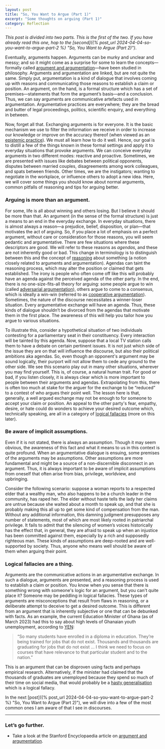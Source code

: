 ```yaml
---
layout: post
title: "So, You Want to Argue (Part 1)"
excerpt: "Some thoughts on arguing (Part 1)"
category: Reflection
---
```


_This post is divided into two parts. This is the first of the two. If you have already read this one, hop to the [second]({% post_url 2024-04-04-so-you-want-to-argue-part-2 %} "So, You Want to Argue (Part 2)")_.

Eventually, arguments happen. Arguments can be murky and unclear and messy; and so it might come as a surprise for some to learn the concepts—formally called [argument and argumentation](https://plato.stanford.edu/entries/argument/ "Argument and Argumentation")—have been studied in philosophy. Arguments and argumentation are linked, but are not quite the same. Simply put, argumentation is a kind of dialogue that involves coming up with reasons and communicating those reasons to establish a claim or position. An argument, on the hand, is a formal structure which has a set of premises—statements that form the argument’s basis—and a conclusion. Thus, we can say arguments are communicative artefacts used in argumentation. Argumentative practices are everywhere; they are the bread and butter of legal proceedings, politics, scientific enquiry, and everything in between. 

Now, forget all that. Exchanging arguments is for everyone. It is the basic mechanism we use to filter the information we receive in order to increase our knowledge or improve on the accuracy thereof (when viewed as an [epistemic practice](https://plato.stanford.edu/entries/epistemology/ "Epistemology")). We must all learn how to do it well. Hence, our goal is to distill a few of the things known in these formal settings and apply it to everyday situations that provoke arguments. We can conceive everyday arguments in two different modes: reactive and proactive. Sometimes, we are presented with issues like debates between political opponents, disputes between married couples, disagreements among work colleagues, and spats between friends. Other times, we are the instigators; wanting to negotiate in the workplace, or influence others to adopt a new idea. Here, we will cover some things you should know about normal arguments, common pitfalls of reasoning and tips for arguing better.

### Arguing is more than an argument.
For some, life is all about winning and others losing. But I believe it should be more than that. An argument (in the sense of the formal structure) is just a means to an end in the everyday exchange. In everyday situations, there is almost always a reason—a prejudice, belief, disposition, or plan—that motivates the act of arguing. So, if you place a lot of emphasis on a perfect argument, without care or consideration for those reasons, you will seem pedantic and argumentative. There are few situations where these descriptors are good. We will refer to these reasons as _agendas_, and these are not inherently good or bad. This change in terminology is to distinguish between this and the concept of [reasoning](https://plato.stanford.edu/entries/practical-reason/ "Practical Reason (Stanford Encyclopedia of Philosophy)") about something (a notion closely related to arguments and argumentation). Agendas can taint the reasoning process, which may alter the position or claimed that gets established. The irony is people who often come off like this will probably have an agenda against the perceived agenda of the other party. In the end, there is no one-size-fits-all theory for arguing: some people argue to win (called [adversarial argumentation](https://plato.stanford.edu/entries/argument/#AdveCoopArgu "Argument and argumentation (Stanford Encyclopedia of Philosophy)")), others argue to come to a consensus, which is ideally a win-win (referred to as [cooperative argumentation](https://plato.stanford.edu/entries/argument/#AdveCoopArgu "Argument and argumentation (Stanford Encyclopedia of Philosophy)")). Sometimes, the nature of the discourse necessitates a winner-loser situation. Every argumentative exchange will have an agenda. Thus, these kinds of dialogue shouldn’t be divorced from the agendas that motivate them in the first place. The awareness of this will help you tailor how you argue to various situations.

To illustrate this, consider a hypothetical situation of two individuals contesting for a parliamentary seat in their constituency. Every interaction will be tainted by this agenda. Now, suppose that a local TV station calls them to have a debate on certain pertinent issues. It is not just which side of the issue they are on that will influence the discourse, but also their political ambitions aka agendas. So, even though an opponent's argument may be sound logically, their purport will not allow them to cede any ground to the other side. We see this scenario play out in many other situations, wherever you may find yourself. This is, of course, a natural human trait. For good or bad, if you listen closely, it is always clear which is more important to people between their arguments and agendas. Extrapolating from this, there is often too much at stake for the arguer for the exchange to be “reduced” to a contest of who argues their point well. The lesson here is that, generally, a well argued exchange may not be enough to for someone to accept your claim or position. An appeal to the other party's fear, empathy, desire, or hate could do wonders to achieve your desired outcome which, technically speaking, are all in a category of [logical fallacies](https://www.logicalfallacies.org/ "Logial Fallacies - List of Logical Fallacies with Examples") (more on this later).

### Be aware of implicit assumptions.
Even if it is not stated, there is always an assumption. Though it may seem obvious, the awareness of this fact and what it means to us in this context is quite profound. When an argumentative dialogue is ensuing, some premises of the arguments may be assumptions. Other assumptions are more fundamental and might be a source of a non-discernible disconnect in an argument. Thus, it is always important to be aware of implicit assumptions from oneself that often arise from bias, privilege, worldview, and upbringing.

Consider the following scenario: suppose a woman reports to a respected elder that a wealthy man, who also happens to be a church leader in the community, has raped her. The elder without haste tells the lady her claims are untrue because she waited about a month to speak up, and that she is probably making this all up to get some kind of compensation from the man. Without any additional information, this damning judgment presupposes any number of statements, most of which are most likely rooted in patriarchal privilege. It fails to admit that the silencing of women’s voices historically has the effect that, in general, they are afraid to speak up when an injustice has been committed against them, especially by a rich and supposedly righteous man. These kinds of assumptions are deep-rooted and are well-supported by society. Thus, anyone who means well should be aware of them when arguing their point.

### Logical fallacies are a thing.
Arguments are the communicative actions in an argumentative exchange. In such a dialogue, arguments are presented, and a reasoning process is used to establish a claim or position. You know when you sense that there is something wrong with someone's logic for an argument, but you can't quite place it? Someone may be peddling in logical fallacies. These types of arguments are misconceptions that result from flaws in reasoning, or a deliberate attempt to deceive to get a desired outcome. This is different from an argument that is inherently subjective or one that can be debunked with facts. As an example, the current Education Minister of Ghana (as of March 2023) had this to say about high levels of Ghanaian youth unemployment, according to [YEN](https://yen.com.gh/education/226528-youth-unemployment-education-minister-laments-thousands-graduating-jobs-dont-exist/ "Youth Unemployment: Education Minister Laments Thousands Are Graduating For Jobs That Don’t Exist"):
> “So many students have enrolled in a diploma in education. They’re being trained for jobs that do not exist. Thousands and thousands are graduating for jobs that do not exist … I think we need to focus on courses that have relevance to that particular student and to the nation.” 

This is an argument that can be disproven using facts and perhaps empirical research. Alternatively, if the minister had claimed that the thousands of graduates are unemployed because they spend so much of their time on social media, that would probably be a [hasty generalisation](https://www.thoughtco.com/hasty-generalization-fallacy-1690919 "Definitions and Examples of Hasty generalizations") which is a logical fallacy.

In the next [post]({% post_url 2024-04-04-so-you-want-to-argue-part-2 %} "So, You Want to Argue (Part 2)"), we will dive into a few of the most common ones I am aware of that I see in discourses.

---- 

### Let’s go further.
* Take a look at the Stanford Encyclopaedia article on [argument and argumentation](https://plato.stanford.edu/entries/argument/ "Argument and Argumentation (Standord Encyclopedia of Philosophy").
